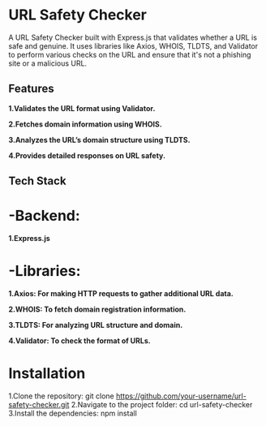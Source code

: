 # URL Safety Checker

A URL Safety Checker built with Express.js that validates whether a URL is safe and genuine. It uses libraries like Axios, WHOIS, TLDTS, and Validator to perform various checks on the URL and ensure that it's not a phishing site or a malicious URL.

## Features

**1.Validates the URL format using Validator.**

**2.Fetches domain information using WHOIS.**

**3.Analyzes the URL’s domain structure using TLDTS.**

**4.Provides detailed responses on URL safety.**

## Tech Stack
# -Backend:
**1.Express.js**

# -**Libraries:**

**1.Axios: For making HTTP requests to gather additional URL data.**

**2.WHOIS: To fetch domain registration information.**

**3.TLDTS: For analyzing URL structure and domain.**

**4.Validator: To check the format of URLs.**

# Installation
1.Clone the repository:
git clone https://github.com/your-username/url-safety-checker.git
2.Navigate to the project folder:
cd url-safety-checker
3.Install the dependencies:
npm install

